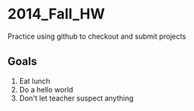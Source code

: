 2014_Fall_HW
============

Practice using github to checkout and submit projects

Goals
-----

1. Eat lunch
5. Do a hello world
3. Don't let teacher suspect anything
